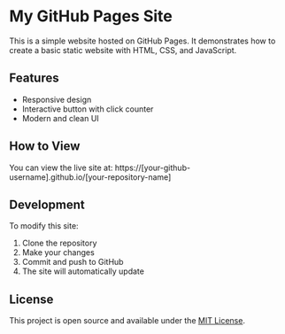 # My GitHub Pages Site

This is a simple website hosted on GitHub Pages. It demonstrates how to create a basic static website with HTML, CSS, and JavaScript.

## Features

- Responsive design
- Interactive button with click counter
- Modern and clean UI

## How to View

You can view the live site at: https://[your-github-username].github.io/[your-repository-name]

## Development

To modify this site:

1. Clone the repository
2. Make your changes
3. Commit and push to GitHub
4. The site will automatically update

## License

This project is open source and available under the [MIT License](LICENSE).
